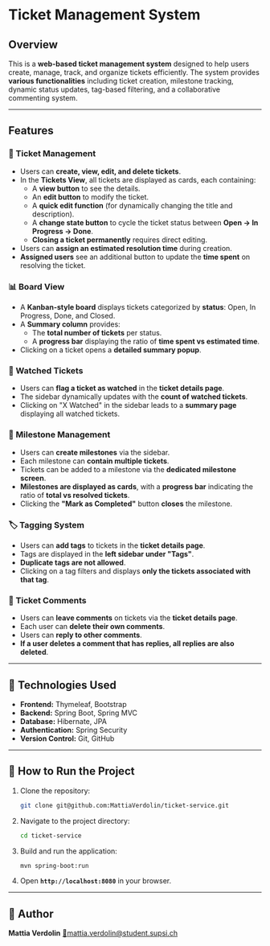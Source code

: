 # Ticket Management System

## Overview
This is a **web-based ticket management system** designed to help users create, manage, track, and organize tickets efficiently. The system provides **various functionalities** including ticket creation, milestone tracking, dynamic status updates, tag-based filtering, and a collaborative commenting system.

---

## Features

### **🎫 Ticket Management**
- Users can **create, view, edit, and delete tickets**.
- In the **Tickets View**, all tickets are displayed as cards, each containing:
  - A **view button** to see the details.
  - An **edit button** to modify the ticket.
  - A **quick edit function** (for dynamically changing the title and description).
  - A **change state button** to cycle the ticket status between **Open → In Progress → Done**.
  - **Closing a ticket permanently** requires direct editing.
- Users can **assign an estimated resolution time** during creation.
- **Assigned users** see an additional button to update the **time spent** on resolving the ticket.

### **📊 Board View**
- A **Kanban-style board** displays tickets categorized by **status**: Open, In Progress, Done, and Closed.
- A **Summary column** provides:
  - The **total number of tickets** per status.
  - A **progress bar** displaying the ratio of **time spent vs estimated time**.
- Clicking on a ticket opens a **detailed summary popup**.

### **🔔 Watched Tickets**
- Users can **flag a ticket as watched** in the **ticket details page**.
- The sidebar dynamically updates with the **count of watched tickets**.
- Clicking on "X Watched" in the sidebar leads to a **summary page** displaying all watched tickets.

### **📅 Milestone Management**
- Users can **create milestones** via the sidebar.
- Each milestone can **contain multiple tickets**.
- Tickets can be added to a milestone via the **dedicated milestone screen**.
- **Milestones are displayed as cards**, with a **progress bar** indicating the ratio of **total vs resolved tickets**.
- Clicking the **"Mark as Completed"** button **closes** the milestone.

### **🏷️ Tagging System**
- Users can **add tags** to tickets in the **ticket details page**.
- Tags are displayed in the **left sidebar under "Tags"**.
- **Duplicate tags are not allowed**.
- Clicking on a tag filters and displays **only the tickets associated with that tag**.

### **💬 Ticket Comments**
- Users can **leave comments** on tickets via the **ticket details page**.
- Each user can **delete their own comments**.
- Users can **reply to other comments**.
- **If a user deletes a comment that has replies, all replies are also deleted**.

---
## **🔧 Technologies Used**
- **Frontend:** Thymeleaf, Bootstrap
- **Backend:** Spring Boot, Spring MVC
- **Database:** Hibernate, JPA
- **Authentication:** Spring Security
- **Version Control:** Git, GitHub

---
## **📌 How to Run the Project**
1. Clone the repository:
   ```bash
   git clone git@github.com:MattiaVerdolin/ticket-service.git
   ```
2. Navigate to the project directory:
   ```bash
   cd ticket-service
   ```
3. Build and run the application:
   ```bash
   mvn spring-boot:run
   ```
4. Open **`http://localhost:8080`** in your browser.

---
## **👤 Author**
**Mattia Verdolin** [📧mattia.verdolin@student.supsi.ch](mailto:mattia.verdolin@student.supsi.ch)


